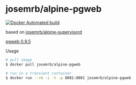 # josemrb/alpine-pgweb
[![Docker Automated build](https://img.shields.io/docker/automated/jrottenberg/ffmpeg.svg)](https://hub.docker.com/r/josemrb/alpine-pgweb/)

based on [josemrb/alpine-supervisord](https://hub.docker.com/r/josemrb/alpine-supervisord/)

[pgweb 0.9.5](https://github.com/sosedoff/pgweb)

Usage

```sh
# pull image
$ docker pull josemrb/alpine-pgweb

# run in a transient container
$ docker run --rm -i -t -p 8081:8081 josemrb/alpine-pgweb
```
